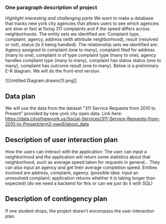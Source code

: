 ### One paragraph description of project
*Highlight interesting and challenging parts*
We want to make a database that tracks new york city agencies that allows users to see which agencies are slow or fast at fixing 311 complaints and if the speed differs across neighborhoods. The entity sets we identified are: Complaint type, complaint, agency, address (with attribute neighborhood), result (resolved or not), status (is it being handled).
The relationship sets we identified are: Agency assigned to complaint (one to many), complaint filed for address (many to one), complaint is of type complaint type (many to one), agency handles complaint type (many to many), complaint has status status (one to many), complaint has outcome result (one to many). Below is a preliminary E-R diagram. We will do the front-end version.

![[Untitled Diagram.drawio(1).png]]


## Data plan
We will use the data from the dataset "311 Service Requests from 2010 to Present" provided by new york city open data. Link here: https://data.cityofnewyork.us/Social-Services/311-Service-Requests-from-2010-to-Present/erm2-nwe9/about_data

## Description of user interaction plan
How the users can interact with the application: The user can input a neighborhood and the application will return some statistics about that neighborhood, such as average speed taken for requests in general... They can also input an agency and get their average completion speed. Entities involved are address, complaint, agency. 
(possible idea: input an unresolved complaint; application returns whether it is taking longer than expected) (do we need a backend for this or can we just do it with SQL)

## Description of contingency plan
If one student drops, the project doesn't encompass the user interaction plan.
